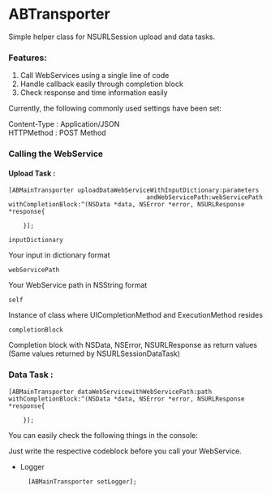 # ABTransporter

Simple helper class for NSURLSession upload and data tasks.

### Features:

1. Call WebServices using a single line of code
2. Handle callback easily through completion block
3. Check response and time information easily

Currently, the following commonly used settings have been set:

Content-Type : Application/JSON    
HTTPMethod : POST Method

### Calling the WebService

#### Upload Task : 

    [ABMainTransporter uploadDataWebServiceWithInputDictionary:parameters
                                          andWebServicePath:webServicePath
   	withCompletionBlock:^(NSData *data, NSError *error, NSURLResponse *response{
         
        }];

``inputDictionary``

Your input in dictionary format

``webServicePath``

Your WebService path in NSString format

``self``

Instance of class where UICompletionMethod and ExecutionMethod resides

``completionBlock``

Completion block with NSData, NSError, NSURLResponse as return values (Same values returned by NSURLSessionDataTask)

### Data Task :

	[ABMainTransporter dataWebServicewithWebServicePath:path
 	withCompletionBlock:^(NSData *data, NSError *error, NSURLResponse *response{
         
        }];
                
You can easily check the following things in the console:

Just write the respective codeblock before you call your WebService.
        
- Logger

		[ABMainTransporter setLogger];
